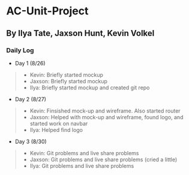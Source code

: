 # AC-Unit-Project

## By Ilya Tate, Jaxson Hunt, Kevin Volkel

### Daily Log
* Day 1 (8/26)
>* Kevin: Briefly started mockup 
>* Jaxson: Briefly started mockup
>* Ilya: Briefly started mockup and created git repo
* Day 2 (8/27)
>* Kevin: Finsished mock-up and wireframe. Also started router
>* Jaxson: Helped with mock-up and wireframe, found logo, and started work on navbar
>* Ilya: Helped find logo
* Day 3 (8/30)
>* Kevin: Git problems and live share problems
>* Jaxson: Git problems and live share problems (cried a little)
>* Ilya: Git problems and live share problems